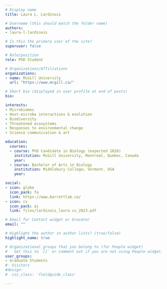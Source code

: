 ```yaml
---
# Display name
title: Laura L. Lardinois

# Username (this should match the folder name)
authors:
- laura-l-lardinois

# Is this the primary user of the site?
superuser: false

# Role/position
role: PhD Student

# Organizations/Affiliations
organizations:
- name: McGill University
  url: "https://www.mcgill.ca/"

# Short bio (displayed in user profile at end of posts)
bio: 

interests:
- Microbiomes
- Host-microbe interactions & evolution
- Biodiversity
- Threatened ecosystems
- Responses to environmental change
- Science communication & art

education:
  courses:
  - course: PhD Candidate in Biology (expected 2026)
    institution: McGill University, Montreal, Quebec, Canada
    year:
  - course: Bachelor of Arts in Biology
    institution: Middlebury College; Vermont, USA
    year:

social:
- icon: globe
  icon_pack: fa
  link: https://www.barrettlab.ca/
- icon: cv
  icon_pack: ai
  link: files/lardinois_laura cv_2023.pdf

# Email for Contact widget or Gravatar
email: ""

# Highlight the author in author lists? (true/false)
highlight_name: true

# Organizational groups that you belong to (for People widget)
#   Set this to `[]` or comment out if you are not using People widget.
user_groups:
- Graduate Students
#- Visitors
#design:
#  css_class: 'fieldguide_class' 

---
```


